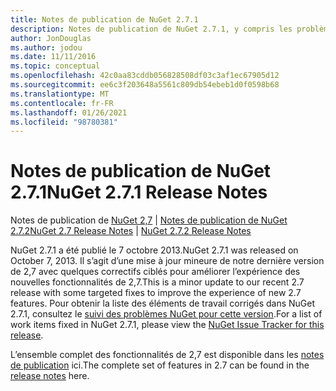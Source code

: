 ```yaml
---
title: Notes de publication de NuGet 2.7.1
description: Notes de publication de NuGet 2.7.1, y compris les problèmes connus, les correctifs de bogues, les fonctionnalités ajoutées et DCR.
author: JonDouglas
ms.author: jodou
ms.date: 11/11/2016
ms.topic: conceptual
ms.openlocfilehash: 42c0aa83cddb056828508df03c3af1ec67905d12
ms.sourcegitcommit: ee6c3f203648a5561c809db54ebeb1d0f0598b68
ms.translationtype: MT
ms.contentlocale: fr-FR
ms.lasthandoff: 01/26/2021
ms.locfileid: "98780381"
---
```

# <a name="nuget-271-release-notes"></a><span data-ttu-id="29a34-103">Notes de publication de NuGet 2.7.1</span><span class="sxs-lookup"><span data-stu-id="29a34-103">NuGet 2.7.1 Release Notes</span></span>

<span data-ttu-id="29a34-104">Notes de publication de [NuGet 2,7](../release-notes/nuget-2.7.md)  |  [Notes de publication de NuGet 2.7.2](../release-notes/nuget-2.7.2.md)</span><span class="sxs-lookup"><span data-stu-id="29a34-104">[NuGet 2.7 Release Notes](../release-notes/nuget-2.7.md) | [NuGet 2.7.2 Release Notes](../release-notes/nuget-2.7.2.md)</span></span>

<span data-ttu-id="29a34-105">NuGet 2.7.1 a été publié le 7 octobre 2013.</span><span class="sxs-lookup"><span data-stu-id="29a34-105">NuGet 2.7.1 was released on October 7, 2013.</span></span>  <span data-ttu-id="29a34-106">Il s’agit d’une mise à jour mineure de notre dernière version de 2,7 avec quelques correctifs ciblés pour améliorer l’expérience des nouvelles fonctionnalités de 2,7.</span><span class="sxs-lookup"><span data-stu-id="29a34-106">This is a minor update to our recent 2.7 release with some targeted fixes to improve the experience of new 2.7 features.</span></span> <span data-ttu-id="29a34-107">Pour obtenir la liste des éléments de travail corrigés dans NuGet 2.7.1, consultez le [suivi des problèmes NuGet pour cette version](http://nuget.codeplex.com/workitem/list/advanced?keyword=&status=Closed&type=All&priority=All&release=NuGet%202.7.1&assignedTo=All&component=All&sortField=LastUpdatedDate&sortDirection=Descending&page=0).</span><span class="sxs-lookup"><span data-stu-id="29a34-107">For a list of work items fixed in NuGet 2.7.1, please view the [NuGet Issue Tracker for this release](http://nuget.codeplex.com/workitem/list/advanced?keyword=&status=Closed&type=All&priority=All&release=NuGet%202.7.1&assignedTo=All&component=All&sortField=LastUpdatedDate&sortDirection=Descending&page=0).</span></span>

<span data-ttu-id="29a34-108">L’ensemble complet des fonctionnalités de 2,7 est disponible dans les [notes de publication](../release-notes/nuget-2.7.md) ici.</span><span class="sxs-lookup"><span data-stu-id="29a34-108">The complete set of features in 2.7 can be found in the [release notes](../release-notes/nuget-2.7.md) here.</span></span>
